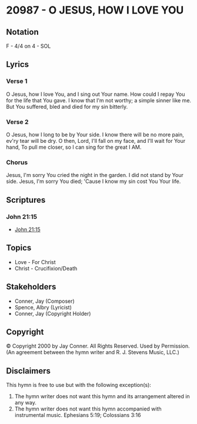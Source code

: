 # 20987 - O JESUS, HOW I LOVE YOU

## Notation

F - 4/4 on 4 - SOL

## Lyrics

### Verse 1

O Jesus, how I love You, and I sing out Your name. How could I repay You for the life that You gave. I know that I'm not worthy; a simple sinner like me. But You suffered, bled and died for my sin bitterly.

### Verse 2

O Jesus, how I long to be by Your side. I know there will be no more pain, ev'ry tear will be dry. O then, Lord, I'll fall on my face, and I'll wait for Your hand, To pull me closer, so I can sing for the great I AM.

### Chorus

Jesus, I'm sorry You cried the night in the garden. I did not stand by Your side. Jesus, I'm sorry You died; 'Cause I know my sin cost You Your life.


## Scriptures

### John 21:15

- [John 21:15](https://www.biblegateway.com/passage/?search=John%2021%3A15)


## Topics

- Love - For Christ
- Christ - Crucifixion/Death

## Stakeholders

- Conner, Jay (Composer)
- Spence, Albry (Lyricist)
- Conner, Jay (Copyright Holder)

## Copyright

© Copyright 2000 by Jay Conner. All Rights Reserved. Used by Permission.
(An agreement between the hymn writer and R. J. Stevens Music, LLC.)

## Disclaimers

This hymn is free to use but with the following exception(s):
1. The hymn writer does not want this hymn and its arrangement altered in any way.
2. The hymn writer does not want this hymn accompanied with instrumental music.
Ephesians 5:19; Colossians 3:16

